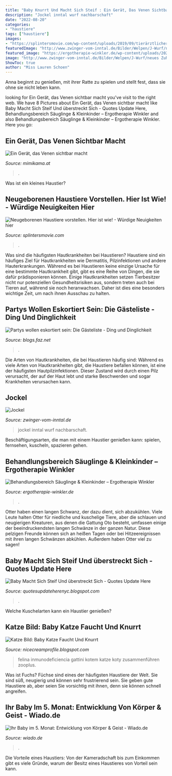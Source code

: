 ```yaml
---
title: "Baby Knurrt Und Macht Sich Steif : Ein Gerät, Das Venen Sichtbar Macht"
description: "Jockel inntal wurf nachbarschaft"
date: "2022-08-20"
categories:
- "haustiere"
tags: ["haustiere"]
images:
- "https://splintersmovie.com/wp-content/uploads/2019/09/tierärztlicher-Behaviorist.jpg"
featuredImage: "http://www.zwinger-vom-inntal.de/Bilder/Welpen/J-Wurf/neues Zuhause/Jockel/Jockel-Baby.jpg"
featured_image: "https://ergotherapie-winkler.de/wp-content/uploads/2020/05/baby3.jpg"
image: "http://www.zwinger-vom-inntal.de/Bilder/Welpen/J-Wurf/neues Zuhause/Jockel/Jockel-Baby.jpg"
ShowToc: true
author: "Miss Lauren Schoen"
---
```



Anna beginnt zu genießen, mit ihrer Ratte zu spielen und stellt fest, dass sie ohne sie nicht leben kann.

	

		
looking for Ein Gerät, das Venen sichtbar macht you've visit to the right web. We have 8 Pictures about Ein Gerät, das Venen sichtbar macht like Baby Macht Sich Steif Und überstreckt Sich - Quotes Update Here, Behandlungsbereich Säuglinge &amp; Kleinkinder – Ergotherapie Winkler and also Behandlungsbereich Säuglinge &amp; Kleinkinder – Ergotherapie Winkler. Here you go:
		
    
## Ein Gerät, Das Venen Sichtbar Macht

<img loading=lazy src="https://www.mimikama.at/wp-content/uploads/2018/03/venenfinder.jpg" onerror="this.onerror=null;this.src='https://tse4.mm.bing.net/th?id=OIP.3L3WCXeUwMXihjEW9gmtQwHaD5&amp;pid=15.1';" alt="Ein Gerät, das Venen sichtbar macht">

_Source: mimikama.at_

>. 

	

Was ist ein kleines Haustier?

    
## Neugeborenen Haustiere Vorstellen. Hier Ist Wie! - Würdige Neuigkeiten Hier

<img loading=lazy src="https://splintersmovie.com/wp-content/uploads/2019/09/tierärztlicher-Behaviorist.jpg" onerror="this.onerror=null;this.src='https://tse2.mm.bing.net/th?id=OIP.v6F8G_raMjtTjLeJJbFxPwHaE7&amp;pid=15.1';" alt="Neugeborenen Haustiere vorstellen. Hier ist wie! - Würdige Neuigkeiten hier">

_Source: splintersmovie.com_

>. 

	

Was sind die häufigsten Hautkrankheiten bei Haustieren?
Haustiere sind ein häufiges Ziel für Hautkrankheiten wie Dermatitis, Pilzinfektionen und andere Hauterkrankungen. Während es bei Haustieren keine einzige Ursache für eine bestimmte Hautkrankheit gibt, gibt es eine Reihe von Dingen, die sie dafür prädisponieren können. Einige Hautkrankheiten setzen Tierbesitzer nicht nur potenziellen Gesundheitsrisiken aus, sondern treten auch bei Tieren auf, während sie noch heranwachsen. Daher ist dies eine besonders wichtige Zeit, um nach ihnen Ausschau zu halten.

    
## Partys Wollen Eskortiert Sein: Die Gästeliste - Ding Und Dinglichkeit

<img loading=lazy src="https://blogs.faz.net/ding/files/2012/02/porzellan_2D00_figuren.jpg" onerror="this.onerror=null;this.src='https://tse3.mm.bing.net/th?id=OIP.xFwJ24rYicfTyoZziWw2qgHaD7&amp;pid=15.1';" alt="Partys wollen eskortiert sein: Die Gästeliste - Ding und Dinglichkeit">

_Source: blogs.faz.net_

>. 

	

Die Arten von Hautkrankheiten, die bei Haustieren häufig sind:
Während es viele Arten von Hautkrankheiten gibt, die Haustiere befallen können, ist eine der häufigsten Hautpilzinfektionen. Dieser Zustand wird durch einen Pilz verursacht, der auf der Haut lebt und starke Beschwerden und sogar Krankheiten verursachen kann.

    
## Jockel

<img loading=lazy src="http://www.zwinger-vom-inntal.de/Bilder/Welpen/J-Wurf/neues Zuhause/Jockel/Jockel-Baby.jpg" onerror="this.onerror=null;this.src='https://tse3.mm.bing.net/th?id=OIP.v6MMGBwO8mLnJjjlqJeUJwHaDB&amp;pid=15.1';" alt="Jockel">

_Source: zwinger-vom-inntal.de_

>jockel inntal wurf nachbarschaft. 

	

Beschäftigungsarten, die man mit einem Haustier genießen kann: spielen, fernsehen, kuscheln, spazieren gehen.

    
## Behandlungsbereich Säuglinge &amp; Kleinkinder – Ergotherapie Winkler

<img loading=lazy src="https://ergotherapie-winkler.de/wp-content/uploads/2020/05/baby3.jpg" onerror="this.onerror=null;this.src='https://tse3.mm.bing.net/th?id=OIP.SavVp5ZOUlcqtpxBvW4bpwHaE7&amp;pid=15.1';" alt="Behandlungsbereich Säuglinge &amp; Kleinkinder – Ergotherapie Winkler">

_Source: ergotherapie-winkler.de_

>. 

	

Otter haben einen langen Schwanz, der dazu dient, sich abzukühlen.
Viele Leute halten Otter für niedliche und kuschelige Tiere, aber die schlauen und neugierigen Kreaturen, aus denen die Gattung Oto besteht, umfassen einige der beeindruckendsten langen Schwänze in der ganzen Natur. Diese pelzigen Freunde können sich an heißen Tagen oder bei Hitzeereignissen mit ihren langen Schwänzen abkühlen. Außerdem haben Otter viel zu sagen!

    
## Baby Macht Sich Steif Und überstreckt Sich - Quotes Update Here

<img loading=lazy src="https://www.hilfe-mein-baby-schreit.de/wp-content/uploads/2015/10/Überstrecken-Baby.jpg" onerror="this.onerror=null;this.src='https://tse3.mm.bing.net/th?id=OIP.oXsKoCwhnZpqK1R1LFuguQAAAA&amp;pid=15.1';" alt="Baby Macht Sich Steif Und überstreckt Sich - Quotes Update Here">

_Source: quotesupdateherenyc.blogspot.com_

>. 

	

Welche Kuschelarten kann ein Haustier genießen?

    
## Katze Bild: Baby Katze Faucht Und Knurrt

<img loading=lazy src="https://www.zooplus.ch/magazin/wp-content/uploads/2019/01/katzen-zusammenfuehren.jpg" onerror="this.onerror=null;this.src='https://tse1.mm.bing.net/th?id=OIP.o_X66Q6mwYCDfp3Fok32DAHaE8&amp;pid=15.1';" alt="Katze Bild: Baby Katze Faucht Und Knurrt">

_Source: nicecreamprofile.blogspot.com_

>felina inmunodeficiencia gattini kotem katze koty zusammenführen zooplus. 

	

Was ist Fuchs?
Füchse sind eines der häufigsten Haustiere der Welt. Sie sind süß, neugierig und können sehr frustrierend sein. Sie geben gute Haustiere ab, aber seien Sie vorsichtig mit ihnen, denn sie können schnell angreifen.

    
## Ihr Baby Im 5. Monat: Entwicklung Von Körper &amp; Geist - Wiado.de

<img loading=lazy src="https://www.wiado.de/wp-content/uploads/2020/06/baby_wahrnehmungen.jpg" onerror="this.onerror=null;this.src='https://tse1.mm.bing.net/th?id=OIP.8ukY0irElYDDPFioLx21_gHaE8&amp;pid=15.1';" alt="Ihr Baby im 5. Monat: Entwicklung von Körper &amp; Geist - Wiado.de">

_Source: wiado.de_

>. 

	

Die Vorteile eines Haustiers: Von der Kameradschaft bis zum Einkommen gibt es viele Gründe, warum der Besitz eines Haustieres von Vorteil sein kann.

